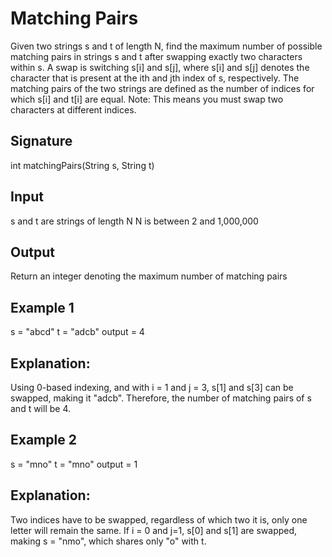 # Matching Pairs
Given two strings s and t of length N, find the maximum number of possible matching pairs in strings s and t after swapping exactly two characters within s.
A swap is switching s[i] and s[j], where s[i] and s[j] denotes the character that is present at the ith and jth index of s, respectively. The matching pairs of the two strings are defined as the number of indices for which s[i] and t[i] are equal.
Note: This means you must swap two characters at different indices.
## Signature
int matchingPairs(String s, String t)
## Input
s and t are strings of length N
N is between 2 and 1,000,000
## Output
Return an integer denoting the maximum number of matching pairs
## Example 1
s = "abcd"
t = "adcb"
output = 4
## Explanation:
Using 0-based indexing, and with i = 1 and j = 3, s[1] and s[3] can be swapped, making it  "adcb".
Therefore, the number of matching pairs of s and t will be 4.
## Example 2
s = "mno"
t = "mno"
output = 1
## Explanation:
Two indices have to be swapped, regardless of which two it is, only one letter will remain the same. If i = 0 and j=1, s[0] and s[1] are swapped, making s = "nmo", which shares only "o" with t.